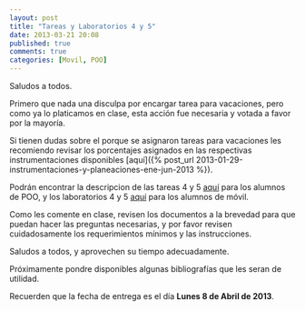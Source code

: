 ```yaml
---
layout: post
title: "Tareas y Laboratorios 4 y 5"
date: 2013-03-21 20:08
published: true
comments: true
categories: [Movil, POO]
---
```


Saludos a todos.

Primero que nada una disculpa por encargar tarea para vacaciones, pero como ya lo platicamos en clase, esta acción fue necesaria y votada a favor por la mayoría.

Si tienen dudas sobre el porque se asignaron tareas para vacaciones les recomiendo revisar los porcentajes asignados en las respectivas instrumentaciones disponibles [aquí]({% post_url 2013-01-29-instrumentaciones-y-planeaciones-ene-jun-2013 %}).

<!-- more -->

Podrán encontrar la descripcion de las tareas 4 y 5 [aquí](http://dl.dropbox.com/u/1131727/Octopress/Tareas4y5.pdf) para los alumnos de POO, y los laboratorios 4 y 5 [aquí](http://dl.dropbox.com/u/1131727/Octopress/Labs4y5.pdf) para los alumnos de móvil.

Como les comente en clase, revisen los documentos a la brevedad para que puedan hacer las preguntas necesarias, y por favor revisen cuidadosamente los requerimientos mínimos y las instrucciones.

Saludos a todos, y aprovechen su tiempo adecuadamente.

Próximamente pondre disponibles algunas bibliografías que les seran de utilidad.

Recuerden que la fecha de entrega es el día __Lunes 8 de Abril de 2013__.
